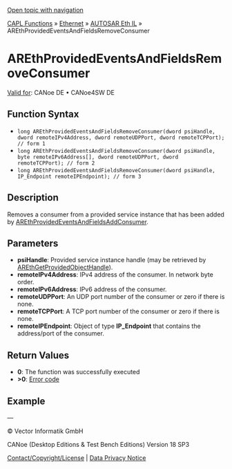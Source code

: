 [Open topic with navigation](../../../../../../CANoeDEFamily.htm#Topics/CAPLFunctions/IP/AUTOSARethIL/Functions/CAPLfunctionAREthProvidedEventsAndFieldsRemoveConsumer.md)

[CAPL Functions](../../../CAPLfunctions.md) » [Ethernet](../../CAPLEthernetStartPage.md) » [AUTOSAR Eth IL](../CAPLfunctionsAREthILOverview.md) » AREthProvidedEventsAndFieldsRemoveConsumer

# AREthProvidedEventsAndFieldsRemoveConsumer

[Valid for](../../../../Shared/FeatureAvailability.md):  CANoe DE • CANoe4SW DE

## Function Syntax

- `long AREthProvidedEventsAndFieldsRemoveConsumer(dword psiHandle, dword remoteIPv4Address, dword remoteUDPPort, dword remoteTCPPort); // form 1`
- `long AREthProvidedEventsAndFieldsRemoveConsumer(dword psiHandle, byte remoteIPv6Address[], dword remoteUDPPort, dword remoteTCPPort); // form 2`
- `long AREthProvidedEventsAndFieldsRemoveConsumer(dword psiHandle, IP_Endpoint remoteIPEndpoint); // form 3`

## Description

Removes a consumer from a provided service instance that has been added by [AREthProvidedEventsAndFieldsAddConsumer](CAPLfunctionAREthProvidedEventsAndFieldsAddConsumer.md).

## Parameters

- **psiHandle**: Provided service instance handle (may be retrieved by [AREthGetProvidedObjectHandle](CAPLfunctionAREthGetProvidedObjectHandle.md)).
- **remoteIPv4Address**: IPv4 address of the consumer. In network byte order.
- **remoteIPv6Address**: IPv6 address of the consumer.
- **remoteUDPPort**: An UDP port number of the consumer or zero if there is none.
- **remoteTCPPort**: A TCP port number of the consumer or zero if there is none.
- **remoteIPEndpoint**: Object of type **IP_Endpoint** that contains the address/port of the consumer.

## Return Values

- **0**: The function was successfully executed
- **>0**: [Error code](../CAPLfunctionsAREthILErrorCodes.md)

## Example

—

© Vector Informatik GmbH

CANoe (Desktop Editions & Test Bench Editions) Version 18 SP3

[Contact/Copyright/License](../../../../Shared/ContactCopyrightLicense.md) | [Data Privacy Notice](https://www.vector.com/int/en/company/get-info/privacy-policy/)